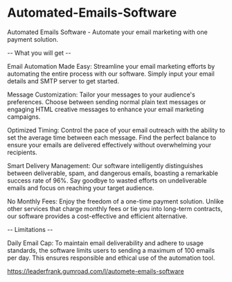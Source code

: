 # Automated-Emails-Software
Automated Emails Software - Automate your email marketing with one payment solution.

-- What you will get --

Email Automation Made Easy: Streamline your email marketing efforts by automating the entire process with our software. Simply input your email details and SMTP server to get started.

Message Customization: Tailor your messages to your audience's preferences. Choose between sending normal plain text messages or engaging HTML creative messages to enhance your email marketing campaigns.

Optimized Timing: Control the pace of your email outreach with the ability to set the average time between each message. Find the perfect balance to ensure your emails are delivered effectively without overwhelming your recipients.

Smart Delivery Management: Our software intelligently distinguishes between deliverable, spam, and dangerous emails, boasting a remarkable success rate of 96%. Say goodbye to wasted efforts on undeliverable emails and focus on reaching your target audience.

No Monthly Fees: Enjoy the freedom of a one-time payment solution. Unlike other services that charge monthly fees or tie you into long-term contracts, our software provides a cost-effective and efficient alternative.

-- Limitations --

Daily Email Cap: To maintain email deliverability and adhere to usage standards, the software limits users to sending a maximum of 100 emails per day. This ensures responsible and ethical use of the automation tool.

https://leaderfrank.gumroad.com/l/automete-emails-software
